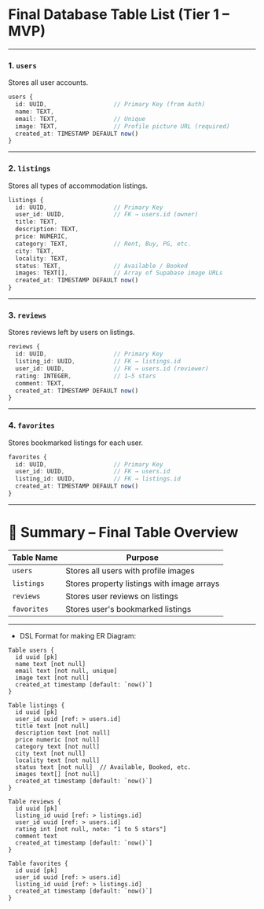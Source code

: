 # Final Database Table List (Tier 1 – MVP)

---

### 1. `users`

Stores all user accounts.

```ts
users {
  id: UUID,                   // Primary Key (from Auth)
  name: TEXT,
  email: TEXT,                // Unique
  image: TEXT,                // Profile picture URL (required)
  created_at: TIMESTAMP DEFAULT now()
}
```

---

### 2. `listings`

Stores all types of accommodation listings.

```ts
listings {
  id: UUID,                   // Primary Key
  user_id: UUID,              // FK → users.id (owner)
  title: TEXT,
  description: TEXT,
  price: NUMERIC,
  category: TEXT,             // Rent, Buy, PG, etc.
  city: TEXT,
  locality: TEXT,
  status: TEXT,               // Available / Booked
  images: TEXT[],             // Array of Supabase image URLs
  created_at: TIMESTAMP DEFAULT now()
}
```

---

### 3. `reviews`

Stores reviews left by users on listings.

```ts
reviews {
  id: UUID,                   // Primary Key
  listing_id: UUID,           // FK → listings.id
  user_id: UUID,              // FK → users.id (reviewer)
  rating: INTEGER,            // 1–5 stars
  comment: TEXT,
  created_at: TIMESTAMP DEFAULT now()
}
```

---

### 4. `favorites`

Stores bookmarked listings for each user.

```ts
favorites {
  id: UUID,                   // Primary Key
  user_id: UUID,              // FK → users.id
  listing_id: UUID,           // FK → listings.id
  created_at: TIMESTAMP DEFAULT now()
}
```

---

# 🧱 Summary – Final Table Overview

| Table Name  | Purpose                                    |
| ----------- | ------------------------------------------ |
| `users`     | Stores all users with profile images       |
| `listings`  | Stores property listings with image arrays |
| `reviews`   | Stores user reviews on listings            |
| `favorites` | Stores user's bookmarked listings          |

---

- DSL Format for making ER Diagram:
```
Table users {
  id uuid [pk]
  name text [not null]
  email text [not null, unique]
  image text [not null]
  created_at timestamp [default: `now()`]
}

Table listings {
  id uuid [pk]
  user_id uuid [ref: > users.id]
  title text [not null]
  description text [not null]
  price numeric [not null]
  category text [not null]
  city text [not null]
  locality text [not null]
  status text [not null]  // Available, Booked, etc.
  images text[] [not null]
  created_at timestamp [default: `now()`]
}

Table reviews {
  id uuid [pk]
  listing_id uuid [ref: > listings.id]
  user_id uuid [ref: > users.id]
  rating int [not null, note: "1 to 5 stars"]
  comment text
  created_at timestamp [default: `now()`]
}

Table favorites {
  id uuid [pk]
  user_id uuid [ref: > users.id]
  listing_id uuid [ref: > listings.id]
  created_at timestamp [default: `now()`]
}
```

